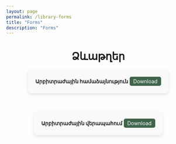 ```yaml
---
layout: page
permalink: /library-forms
title: "Forms"
description: "Forms"
---
```


<h1 style="text-align: center"> Ձևաթղեր </h1>


<div class="download-cards">
    <div class="download-card">
        <label class="download-label" for="agreement-to-arbitrate" id="agreement-to-arbitrate">Արբիտրաժային համաձայնություն</label>
        <a class="download-button" id="agreement-to-arbitrate" href="_data/Արբիտրաժային համաձայնություն.pdf" download="Արբիտրաժային համաձայնություն.pdf">Download</a>
    </div>
    <div class="download-card">
        <label class="download-label" for="agreement-to-reservation" id="agreement-to-reservation">Արբիտրաժային վերապահում</label>
        <a class="download-button" id="agreement-to-reservation" href="_data/Արբիտրաժային վերապահում.pdf" download="Արբիտրաժային վերապահում.pdf">Download</a>
    </div>
</div>

<style>
.download-cards {
    display: flex;
    flex-wrap: wrap;
    gap: 50px;
    justify-content: center;
}

.download-card {
    background-color: #f9f9f9;
    padding: 20px;
    border-radius: 8px;
    box-shadow: 0 4px 8px rgba(0, 0, 0, 0.1);
}

.download-label {
    font-weight: bold;
    margin-bottom: 10px;
}

.download-button {
    display: inline-block;
    padding: 4px 10px;
    background-color: #3e654a;
    color: white;
    text-align: center;
    text-decoration: none;
    border: none;
    border-radius: 5px;
    cursor: pointer;
}

.download-button:hover {
    background-color: #54785e;
}
</style>